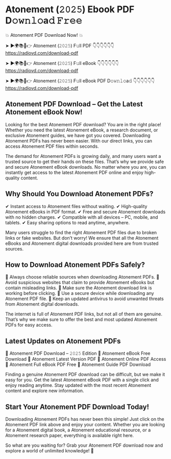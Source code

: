 # Atonement (𝟸𝟶𝟸𝟻) Ebook PDF D𝚘𝚠𝚗𝚕𝚘a𝚍 𝙵𝚛𝚎𝚎

💥 Atonement PDF Download Now! 💥

➤ ►🌍📚📱👉 Atonement (𝟸𝟶𝟸𝟻) F𝚞ll PDF 👇👇👇👇👇👇
https://radiovd.com/download-pdf

➤ ►🌍📚📱👉 Atonement (𝟸𝟶𝟸𝟻) F𝚞ll eBook 👇👇👇👇👇👇
https://radiovd.com/download-pdf

➤ ►🌍📚📱👉 Atonement (𝟸𝟶𝟸𝟻) F𝚞ll eBook PDF D𝚘𝚠𝚗𝚕𝚘a𝚍 👇👇👇👇👇👇
https://radiovd.com/download-pdf

## Atonement PDF Download – Get the Latest Atonement eBook Now!

Looking for the best Atonement PDF download? You are in the right place! Whether you need the latest Atonement eBook, a research document, or exclusive Atonement guides, we have got you covered. Downloading Atonement PDFs has never been easier. With our direct links, you can access Atonement PDF files within seconds.

The demand for Atonement PDFs is growing daily, and many users want a trusted source to get their hands on these files. That’s why we provide safe and secure Atonement eBook downloads. No matter where you are, you can instantly get access to the latest Atonement PDF online and enjoy high-quality content.

## Why Should You Download Atonement PDFs?

✔ Instant access to Atonement files without waiting.
✔ High-quality Atonement eBooks in PDF format.
✔ Free and secure Atonement downloads with no hidden charges.
✔ Compatible with all devices – PC, mobile, and tablets.
✔ Easy sharing options to read anytime, anywhere.

Many users struggle to find the right Atonement PDF files due to broken links or fake websites. But don’t worry! We ensure that all the Atonement eBooks and Atonement digital downloads provided here are from trusted sources.

## How to Download Atonement PDFs Safely?

📌 Always choose reliable sources when downloading Atonement PDFs.
📌 Avoid suspicious websites that claim to provide Atonement eBooks but contain misleading links.
📌 Make sure the Atonement download link is working before clicking.
📌 Use a secure device while downloading any Atonement PDF file.
📌 Keep an updated antivirus to avoid unwanted threats from Atonement digital downloads.

The internet is full of Atonement PDF links, but not all of them are genuine. That’s why we make sure to offer the best and most updated Atonement PDFs for easy access.

## Latest Updates on Atonement PDFs

🔹 Atonement PDF Download – 𝟸𝟶𝟸𝟻 Edition
🔹 Atonement eBook Free Download
🔹 Atonement Latest Version PDF
🔹 Atonement Online PDF Access
🔹 Atonement Full eBook PDF Free
🔹 Atonement Guide PDF Download

Finding a genuine Atonement PDF download can be difficult, but we make it easy for you. Get the latest Atonement eBook PDF with a single click and enjoy reading anytime. Stay updated with the most recent Atonement content and explore new information.

## Start Your Atonement PDF Download Today!

Downloading Atonement PDFs has never been this simple! Just click on the Atonement PDF link above and enjoy your content. Whether you are looking for a Atonement digital book, a Atonement educational resource, or a Atonement research paper, everything is available right here.

So what are you waiting for? Grab your Atonement PDF download now and explore a world of unlimited knowledge! 🚀
